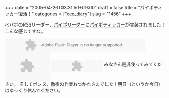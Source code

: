 +++
date = "2005-04-26T03:31:50+09:00"
draft = false
title = "パイポティッカー復活！"
categories = ["ceo_diary"]
slug = "1456"
+++

ペパボのRSSリーダー、<a href="http://paipo.jp" target="_blank">パイポリーダー</a>に<a href="http://paipo.jp/ticker.html" target="_blank">パイポティッカー</a>が実装されました！
こんな感じですな。
<object classid="clsid:d27cdb6e-ae6d-11cf-96b8-444553540000" codebase="http://fpdownload.macromedia.com/pub/shockwave/cabs/flash/swflash.cab#version=6,0,0,0" width="440" height="40" id="type1" align="middle">
<param name="allowScriptAccess" value="sameDomain" />
<param name="movie" value="http://paipo.jp//ticker/type1.swf" />
<param name="quality" value="high" />
<param name="bgcolor" value="#ffffff" />
<param name="FlashVars" value="BASE_URI=http://paipo.jp/&USER_ID=ieiri" />
<embed src="http://paipo.jp//ticker/type1.swf" FlashVars="BASE_URI=http://paipo.jp/&USER_ID=ieiri" quality="high" bgcolor="#ffffff" width="440" height="40" name="type1" align="middle" allowScriptAccess="sameDomain" type="application/x-shockwave-flash" pluginspage="http://www.macromedia.com/go/getflashplayer" />
</object>
<object classid="clsid:d27cdb6e-ae6d-11cf-96b8-444553540000" codebase="http://fpdownload.macromedia.com/pub/shockwave/cabs/flash/swflash.cab#version=6,0,0,0" width="140" height="92" id="type2" align="middle">
<param name="allowScriptAccess" value="sameDomain" />
<param name="movie" value="http://paipo.jp//ticker/type2.swf" />
<param name="quality" value="high" />
<param name="bgcolor" value="#ffffff" />
<param name="FlashVars" value="BASE_URI=http://paipo.jp/&USER_ID=ieiri" />
<embed src="http://paipo.jp//ticker/type2.swf" FlashVars="BASE_URI=http://paipo.jp/&USER_ID=ieiri" quality="high" bgcolor="#ffffff" width="140" height="92" name="type2" align="middle" allowScriptAccess="sameDomain" type="application/x-shockwave-flash" pluginspage="http://www.macromedia.com/go/getflashplayer" />
</object>
<object classid="clsid:d27cdb6e-ae6d-11cf-96b8-444553540000" codebase="http://fpdownload.macromedia.com/pub/shockwave/cabs/flash/swflash.cab#version=6,0,0,0" width="162" height="39" id="type3" align="middle">
<param name="allowScriptAccess" value="sameDomain" />
<param name="movie" value="http://paipo.jp//ticker/type3.swf" />
<param name="quality" value="high" />
<param name="bgcolor" value="#ffffff" />
<param name="FlashVars" value="BASE_URI=http://paipo.jp/&USER_ID=ieiri" />
<embed src="http://paipo.jp//ticker/type3.swf" FlashVars="BASE_URI=http://paipo.jp/&USER_ID=ieiri" quality="high" bgcolor="#ffffff" width="162" height="39" name="type3" align="middle" allowScriptAccess="sameDomain" type="application/x-shockwave-flash" pluginspage="http://www.macromedia.com/go/getflashplayer" />
</object>
みなさん是非使ってみてください。
そしてボンヌ、徹夜の作業おつかれさまでした！明日（というか今日）はゆっくり休んでください。

